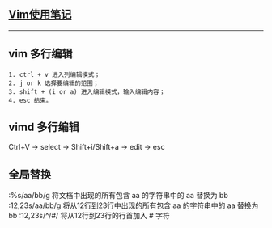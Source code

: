 ## [Vim使用笔记](http://www.cnblogs.com/jiqingwu/archive/2012/06/14/vim_notes.html)

---
## vim 多行编辑
    1. ctrl + v 进入列编辑模式；
    2. j or k 选择要编辑的范围；
    3. shift + (i or a) 进入编辑模式，输入编辑内容；
    4. esc 结束。

## vimd 多行编辑

Ctrl+V -> select -> Shift+i/Shift+a -> edit -> esc

## 全局替换

:%s/aa/bb/g      将文档中出现的所有包含 aa 的字符串中的 aa 替换为 bb
:12,23s/aa/bb/g 将从12行到23行中出现的所有包含 aa 的字符串中的 aa 替换为 bb
:12,23s/^/#/     将从12行到23行的行首加入 # 字符
